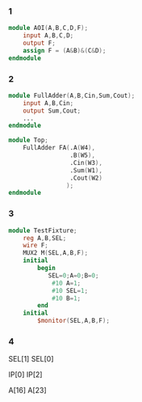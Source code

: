 ### 1

```verilog
module AOI(A,B,C,D,F);
    input A,B,C,D;
    output F;
    assign F = (A&B)&(C&D);
endmodule
```

### 2

```verilog
module FullAdder(A,B,Cin,Sum,Cout);
    input A,B,Cin;
    output Sum,Cout;
    ...
endmodule

module Top;
    FullAdder FA(.A(W4),
                 .B(W5),
                 .Cin(W3),
                 .Sum(W1),
                 .Cout(W2)
                );
endmodule
```

### 3

```verilog
module TestFixture;
    reg A,B,SEL;
    wire F;
    MUX2 M(SEL,A,B,F);
    initial
        begin
           SEL=0;A=0;B=0;
            #10 A=1;
            #10 SEL=1;
            #10 B=1;
        end
    initial
        $monitor(SEL,A,B,F);
```

### 4

SEL[1] SEL[0]

IP[0] IP[2]

A[16] A[23]